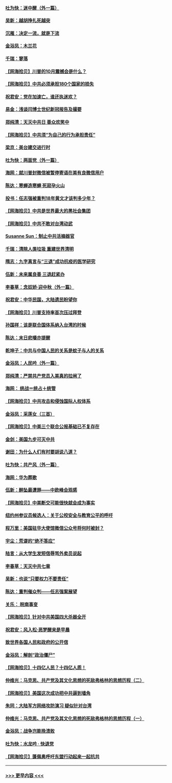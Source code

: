 #### [吐为快：迷中醒（外一篇）](../pages/nsc993/n12433585.md?t=09271251) 
#### [吴新：越胡挣扎死越突](../pages/nsc993/n12433562.md?t=09271251) 
#### [沉雁：决定一流，就是下流](../pages/nsc993/n12432128.md?t=09271251) 
#### [金浴凤：木兰花](../pages/nsc993/n12432124.md?t=09271251) 
#### [千瑞：寥落](../pages/nsc993/n12432071.md?t=09271251) 
#### [【网海拾贝】川普的10月震撼会是什么？](../pages/nsc993/n12431624.md?t=09271251) 
#### [【网海拾贝】中共必须承担180个国家的损失](../pages/nsc993/n12428893.md?t=09271251) 
#### [祝君安：党在加速亡，谁还执迷欢？](../pages/nsc993/n12428652.md?t=09271251) 
#### [易金：浅谈闫博士世纪新冠报告及撮要](../pages/nsc993/n12426822.md?t=09271251) 
#### [郑纯清：天灭中共日 善众欢笑中](../pages/nsc993/n12426784.md?t=09271251) 
#### [【网海拾贝】中共须“为自己的行为承担责任”](../pages/nsc993/n12426067.md?t=09271251) 
#### [梁京：美台建交进行时](../pages/nsc993/n12424066.md?t=09271251) 
#### [吐为快：两面党（外一篇）](../pages/nsc993/n12424043.md?t=09271251) 
#### [海网：就川普封微信被暂停寄语在美有良微信用户](../pages/nsc993/n12424021.md?t=09271251) 
#### [陈达：寒蝉造寒蝉 死寂孕火山](../pages/nsc993/n12423958.md?t=09271251) 
#### [投书：任志强被重判18年黄文才该判多少年？](../pages/nsc993/n12423672.md?t=09271251) 
#### [【网海拾贝】中共是世界最大的黑社会集团](../pages/nsc993/n12423543.md?t=09271251) 
#### [【网海拾贝】中共不敢对台湾动武](../pages/nsc993/n12421418.md?t=09271251) 
#### [Susanne Sun：制止中共活摘器官](../pages/nsc993/n12419654.md?t=09271251) 
#### [千瑞：清除人类垃圾 重建世界清明](../pages/nsc993/n12419414.md?t=09271251) 
#### [隋志：九字真言与“三退”成功抗疫的医学研究](../pages/nsc993/n12419248.md?t=09271251) 
#### [伍新：未来属良善 三退赶紧办](../pages/nsc993/n12418496.md?t=09271251) 
#### [李春草：念奴娇·迎中秋（外一篇）](../pages/nsc993/n12418465.md?t=09271251) 
#### [祝君安：中华民国，大陆遗民盼望你](../pages/nsc993/n12418089.md?t=09271251) 
#### [【网海拾贝】川普支持率首次压过拜登](../pages/nsc993/n12418050.md?t=09271251) 
#### [孙国祥：该是联合国体系纳入台湾的时候](../pages/nsc993/n12417369.md?t=09271251) 
#### [陈达：末日悲嚎亦提醒](../pages/nsc993/n12416736.md?t=09271251) 
#### [乾坤子：中共与中国人民的关系是蚊子与人的关系](../pages/nsc993/n12416632.md?t=09271251) 
#### [金浴凤：人民吟（外一篇）](../pages/nsc993/n12416567.md?t=09271251) 
#### [郑纯清：严禁共产党员入美真的拉闸了](../pages/nsc993/n12416550.md?t=09271251) 
#### [海网： 统战＝统占＋统管](../pages/nsc993/n12416404.md?t=09271251) 
#### [【网海拾贝】中共攻击和侵蚀国际人权体系](../pages/nsc993/n12416250.md?t=09271251) 
#### [金浴凤：采莲女（三首）](../pages/nsc993/n12415517.md?t=09271251) 
#### [【网海拾贝】中美三个联合公报基础已不复存在](../pages/nsc993/n12415054.md?t=09271251) 
#### [金剑：美国九步可灭中共](../pages/nsc993/n12413183.md?t=09271251) 
#### [谢田：为什么人们有时要胡说八道？](../pages/nsc993/n12411861.md?t=09271251) 
#### [吐为快：共产风（外一篇）](../pages/nsc993/n12411761.md?t=09271251) 
#### [海网：华为葬歌](../pages/nsc993/n12410381.md?t=09271251) 
#### [伍新：醉坠最遭罪——中欧峰会观感](../pages/nsc993/n12410364.md?t=09271251) 
#### [【网海拾贝】中美断交可能很快就会成为事实](../pages/nsc993/n12409495.md?t=09271251) 
#### [纽约州参议员候选人：关于公校安全与教育公平的呼吁](../pages/nsc993/n12409228.md?t=09271251) 
#### [程万里：美国驻华大使馆微信公众号将何时被封？](../pages/nsc993/n12407397.md?t=09271251) 
#### [宇尘：荒谬的“绝不答应”](../pages/nsc993/n12407360.md?t=09271251) 
#### [陆言：从大学生发短信辱骂外卖员说起](../pages/nsc993/n12407285.md?t=09271251) 
#### [李春草：天灭中共七章](../pages/nsc993/n12406988.md?t=09271251) 
#### [吴新：也说“只要权力不要责任”](../pages/nsc993/n12406966.md?t=09271251) 
#### [陈达：重判催众判——任志强案展望](../pages/nsc993/n12404540.md?t=09271251) 
#### [关乐： 皖南事变](../pages/nsc993/n12404288.md?t=09271251) 
#### [【网海拾贝】针对中共美国四大杀器全开](../pages/nsc993/n12404172.md?t=09271251) 
#### [祝君安：风入松‧恶梦醒来是早晨](../pages/nsc993/n12401953.md?t=09271251) 
#### [致世界各国人民和政府的公开信](../pages/nsc993/n12401824.md?t=09271251) 
#### [金浴凤：解剖“政治僵尸”](../pages/nsc993/n12401808.md?t=09271251) 
#### [【网海拾贝】十四亿人民？十四亿人质！](../pages/nsc993/n12401708.md?t=09271251) 
#### [仲维光：马克思、共产党及其文化思想的死敌弗格林的思想历程（二）](../pages/nsc993/n12399107.md?t=09271251) 
#### [【网海拾贝】美国这次成功把中共逼到墙角](../pages/nsc993/n12400173.md?t=09271251) 
#### [朱同：大陆军方网络攻防演习 疑似针对台湾](../pages/nsc993/n12399868.md?t=09271251) 
#### [仲维光：马克思、共产党及其文化思想的死敌弗格林的思想历程（一）](../pages/nsc993/n12398341.md?t=09271251) 
#### [金浴凤：战争岂能挽溃败](../pages/nsc993/n12398855.md?t=09271251) 
#### [吐为快：水龙吟 · 快退党](../pages/nsc993/n12398849.md?t=09271251) 
#### [【网海拾贝】蓬佩奥呼吁东盟行动起来一起抗共](../pages/nsc993/n12398291.md?t=09271251) 

----
#### [ >>> 更早内容 <<< ](../indexes/nsc993-earlier.md)
